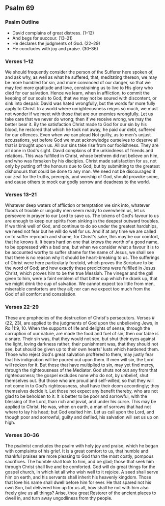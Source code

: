 ## Psalm 69

### Psalm Outline

- David complains of great distress. (1–12)
- And begs for succour. (13–21)
- He declares the judgments of God. (22–29)
- He concludes with joy and praise. (30–36)

### Verses 1–12

We should frequently consider the person of the Sufferer here spoken of, and ask why, as well as what he suffered, that, meditating thereon, we may be more humbled for sin, and more convinced of our danger, so that we may feel more gratitude and love, constraining us to live to His glory who died for our salvation. Hence we learn, when in affliction, to commit the keeping of our souls to God, that we may not be soured with discontent, or sink into despair. David was hated wrongfully, but the words far more fully apply to Christ. In a world where unrighteousness reigns so much, we must not wonder if we meet with those that are our enemies wrongfully. Let us take care that we never do wrong; then if we receive wrong, we may the better bear it. By the satisfaction Christ made to God for our sin by his blood, he restored that which he took not away, he paid our debt, suffered for our offences. Even when we can plead Not guilty, as to men's unjust accusations, yet before God we must acknowledge ourselves to deserve all that is brought upon us. All our sins take rise from our foolishness. They are all done in God's sight. David complains of the unkindness of friends and relations. This was fulfilled in Christ, whose brethren did not believe on him, and who was forsaken by his disciples. Christ made satisfaction for us, not only by putting off the honours due to God, but by submitting to the greatest dishonours that could be done to any man. We need not be discouraged if our zeal for the truths, precepts, and worship of God, should provoke some, and cause others to mock our godly sorrow and deadness to the world.

### Verses 13–21

Whatever deep waters of affliction or temptation we sink into, whatever floods of trouble or ungodly men seem ready to overwhelm us, let us persevere in prayer to our Lord to save us. The tokens of God's favour to us are enough to keep our spirits from sinking in the deepest outward troubles. If we think well of God, and continue to do so under the greatest hardships, we need not fear but he will do well for us. And if at any time we are called on to suffer reproach and shame, for Christ's sake, this may be our comfort, that he knows it. It bears hard on one that knows the worth of a good name, to be oppressed with a bad one; but when we consider what a favour it is to be accounted worthy to suffer shame for the name of Jesus, we shall see that there is no reason why it should be heart-breaking to us. The sufferings of Christ were here particularly foretold, which proves the Scripture to be the word of God; and how exactly these predictions were fulfilled in Jesus Christ, which proves him to be the true Messiah. The vinegar and the gall given to him, were a faint emblem of that bitter cup which he drank up, that we might drink the cup of salvation. We cannot expect too little from men, miserable comforters are they all; nor can we expect too much from the God of all comfort and consolation.

### Verses 22–29

These are prophecies of the destruction of Christ's persecutors. Verses #(22, 23), are applied to the judgments of God upon the unbelieving Jews, in Ro 11:9, 10. When the supports of life and delights of sense, through the corruption of our nature, are made the food and fuel of sin, then our table is a snare. Their sin was, that they would not see, but shut their eyes against the light, loving darkness rather; their punishment was, that they should not see, but should be given up to their own hearts' lusts which hardened them. Those who reject God's great salvation proffered to them, may justly fear that his indignation will be poured out upon them. If men will sin, the Lord will reckon for it. But those that have multiplied to sin, may yet find mercy, through the righteousness of the Mediator. God shuts not out any from that righteousness; the gospel excludes none who do not, by unbelief, shut themselves out. But those who are proud and self-willed, so that they will not come in to God's righteousness, shall have their doom accordingly; they themselves decide it. Let those not expect any benefit thereby, who are not glad to be beholden to it. It is better to be poor and sorrowful, with the blessing of the Lord, than rich and jovial, and under his curse. This may be applied to Christ. He was, when on earth, a man of sorrows that had not where to lay his head; but God exalted him. Let us call upon the Lord, and though poor and sorrowful, guilty and defiled, his salvation will set us up on high.

### Verses 30–36

The psalmist concludes the psalm with holy joy and praise, which he began with complaints of his grief. It is a great comfort to us, that humble and thankful praises are more pleasing to God than the most costly, pompous sacrifices. The humble shall look to him, and be glad; those that seek him through Christ shall live and be comforted. God will do great things for the gospel church, in which let all who wish well to it rejoice. A seed shall serve him on earth, and his servants shall inherit his heavenly kingdom. Those that love his name shall dwell before him for ever. He that spared not his own Son, but delivered him up for us all, how shall he not with him also freely give us all things? Arise, thou great Restorer of the ancient places to dwell in, and turn away ungodliness from thy people.

